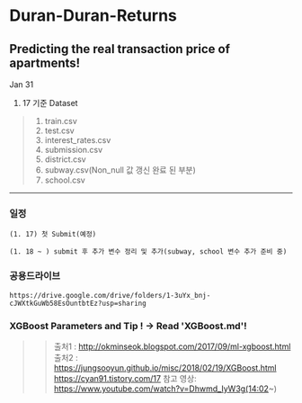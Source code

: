 # Duran-Duran-Returns

## Predicting the real transaction price of apartments!
Jan 31 


1. 17 기준 Dataset 
> 1. train.csv
> 2. test.csv 
> 3. interest_rates.csv 
> 4. submission.csv 
> 5. district.csv 
> 6. subway.csv(Non_null 값 갱신 완료 된 부분) 
> 7. school.csv     
------------------------------------------------------------
### 일정 
    (1. 17) 첫 Submit(예정)

    (1. 18 ~ ) submit 후 추가 변수 정리 및 추가(subway, school 변수 추가 준비 중) 

### 공용드라이브
    https://drive.google.com/drive/folders/1-3uYx_bnj-cJWXtkGuWb58EsOuntbtEz?usp=sharing

### XGBoost Parameters and Tip ! -> Read 'XGBoost.md'! 

>> 출처1 : http://okminseok.blogspot.com/2017/09/ml-xgboost.html
>> 출처2 : https://jungsooyun.github.io/misc/2018/02/19/XGBoost.html
>> https://cyan91.tistory.com/17
>> 참고 영상: https://www.youtube.com/watch?v=Dhwmd_IyW3g(14:02~)
